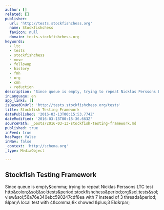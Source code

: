 ```yaml
---
author: []
related: []
publisher:
  url: 'http://tests.stockfishchess.org'
  name: Stockfishchess
  favicon: null
  domain: tests.stockfishchess.org
keywords:
  - ltc
  - tests
  - stockfishchess
  - move
  - followup
  - history
  - fmh
  - org
  - cmh
  - reduction
description: 'Since queue is empty, trying to repeat Nicklas Perssons LTC test http://tests.stockfishchess.org/tests/view/56a76e340ebc590247cdf8ea with 7 instead of 3 threads. (A local test with 4,8k showed +3 Elo)'
inLanguage: en
app_links: []
isBasedOnUrl: 'http://tests.stockfishchess.org/tests'
title: Stockfish Testing Framework
datePublished: '2016-03-13T00:15:53.774Z'
dateModified: '2016-03-13T00:15:36.663Z'
sourcePath: _posts/2016-03-13-stockfish-testing-framework.md
published: true
inFeed: true
hasPage: false
inNav: false
_context: 'http://schema.org'
_type: MediaObject

---
```

<article style=""><h1>Stockfish Testing Framework</h1><p>Since queue is empty&amp;comma; trying to repeat Nicklas Perssons LTC test http&amp;colon;&amp;sol;&amp;sol;tests&amp;period;stockfishchess&amp;period;org&amp;sol;tests&amp;sol;view&amp;sol;56a76e340ebc590247cdf8ea with 7 instead of 3 threads&amp;period; &amp;lpar;A local test with 4&amp;comma;8k showed &amp;plus;3 Elo&amp;rpar;</p></article>